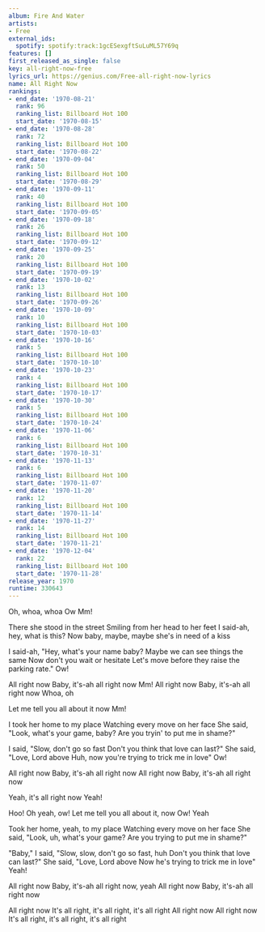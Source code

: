 ```yaml
---
album: Fire And Water
artists:
- Free
external_ids:
  spotify: spotify:track:1gcESexgftSuLuML57Y69q
features: []
first_released_as_single: false
key: all-right-now-free
lyrics_url: https://genius.com/Free-all-right-now-lyrics
name: All Right Now
rankings:
- end_date: '1970-08-21'
  rank: 96
  ranking_list: Billboard Hot 100
  start_date: '1970-08-15'
- end_date: '1970-08-28'
  rank: 72
  ranking_list: Billboard Hot 100
  start_date: '1970-08-22'
- end_date: '1970-09-04'
  rank: 50
  ranking_list: Billboard Hot 100
  start_date: '1970-08-29'
- end_date: '1970-09-11'
  rank: 40
  ranking_list: Billboard Hot 100
  start_date: '1970-09-05'
- end_date: '1970-09-18'
  rank: 26
  ranking_list: Billboard Hot 100
  start_date: '1970-09-12'
- end_date: '1970-09-25'
  rank: 20
  ranking_list: Billboard Hot 100
  start_date: '1970-09-19'
- end_date: '1970-10-02'
  rank: 13
  ranking_list: Billboard Hot 100
  start_date: '1970-09-26'
- end_date: '1970-10-09'
  rank: 10
  ranking_list: Billboard Hot 100
  start_date: '1970-10-03'
- end_date: '1970-10-16'
  rank: 5
  ranking_list: Billboard Hot 100
  start_date: '1970-10-10'
- end_date: '1970-10-23'
  rank: 4
  ranking_list: Billboard Hot 100
  start_date: '1970-10-17'
- end_date: '1970-10-30'
  rank: 5
  ranking_list: Billboard Hot 100
  start_date: '1970-10-24'
- end_date: '1970-11-06'
  rank: 6
  ranking_list: Billboard Hot 100
  start_date: '1970-10-31'
- end_date: '1970-11-13'
  rank: 6
  ranking_list: Billboard Hot 100
  start_date: '1970-11-07'
- end_date: '1970-11-20'
  rank: 12
  ranking_list: Billboard Hot 100
  start_date: '1970-11-14'
- end_date: '1970-11-27'
  rank: 14
  ranking_list: Billboard Hot 100
  start_date: '1970-11-21'
- end_date: '1970-12-04'
  rank: 22
  ranking_list: Billboard Hot 100
  start_date: '1970-11-28'
release_year: 1970
runtime: 330643
---
```

Oh, whoa, whoa
Ow
Mm!

There she stood in the street
Smiling from her head to her feet
I said-ah, hey, what is this?
Now baby, maybe, maybe she's in need of a kiss

I said-ah, "Hey, what's your name baby?
Maybe we can see things the same
Now don't you wait or hesitate
Let's move before they raise the parking rate."
Ow!

All right now
Baby, it's-ah all right now
Mm!
All right now
Baby, it's-ah all right now
Whoa, oh

Let me tell you all about it now
Mm!

I took her home to my place
Watching every move on her face
She said, "Look, what's your game, baby?
Are you tryin' to put me in shame?"

I said, "Slow, don't go so fast
Don't you think that love can last?"
She said, "Love, Lord above
Huh, now you're trying to trick me in love"
Ow!

All right now
Baby, it's-ah all right now
All right now
Baby, it's-ah all right now

Yeah, it's all right now
Yeah!

Hoo!
Oh yeah, ow!
Let me tell you all about it, now
Ow!
Yeah

Took her home, yeah, to my place
Watching every move on her face
She said, "Look, uh, what's your game?
Are you trying to put me in shame?"

"Baby," I said, "Slow, slow, don't go so fast, huh
Don't you think that love can last?"
She said, "Love, Lord above
Now he's trying to trick me in love"
Yeah!

All right now
Baby, it's-ah all right now, yeah
All right now
Baby, it's-ah all right now

All right now
It's all right, it's all right, it's all right
All right now
All right now
It's all right, it's all right, it's all right
